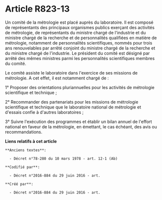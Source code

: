 # Article R823-13

Un comité de la métrologie est placé auprès du laboratoire. Il est composé de représentants des principaux organismes publics
exerçant des activités de métrologie, de représentants du ministre chargé de l'industrie et du ministre chargé de la
recherche et de personnalités qualifiées en matière de métrologie, notamment de personnalités scientifiques, nommés pour
trois ans renouvelables par arrêté conjoint du ministre chargé de la recherche et du ministre chargé de l'industrie. Le
président du comité est désigné par arrêté des mêmes ministres parmi les personnalités scientifiques membres du comité.

Le comité assiste le laboratoire dans l'exercice de ses missions de métrologie. A cet effet, il est notamment chargé de :

1° Proposer des orientations pluriannuelles pour les activités de métrologie scientifique et technique ;

2° Recommander des partenariats pour les missions de métrologie scientifique et technique que le laboratoire national de
métrologie et d'essais confie à d'autres laboratoires ;

3° Suivre l'exécution des programmes et établir un bilan annuel de l'effort national en faveur de la métrologie, en émettant,
le cas échéant, des avis ou recommandations.

**Liens relatifs à cet article**

	**Anciens textes**:

	  - Décret n°78-280 du 10 mars 1978 - art. 12-1 (Ab)

	**Codifié par**:

	  - Décret n°2016-884 du 29 juin 2016 - art.

	**Créé par**:

	  - Décret n°2016-884 du 29 juin 2016 - art.
